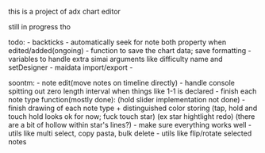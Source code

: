 
this is a project of adx chart editor

still in progress tho

todo:
	- backticks
	- automatically seek for note both property when edited/added(ongoing)
	- function to save the chart data; save formatting
	- variables to handle extra simai arguments like difficulty name and setDesigner
	- maidata import/export
	- 

soontm:
	- note edit(move notes on timeline directly)
	- handle console spitting out zero length interval when things like 1-1 is declared
	- finish each note type function(mostly done):
		(hold slider implementation not done)
	- finish drawing of each note type + distinguished color storing
		(tap, hold and touch hold looks ok for now; fuck touch star)
		(ex star hightlight redo)
		(there are a bit of hollow within star's lines?)
	- make sure everything works well
	- utils like multi select, copy pasta, bulk delete
	- utils like flip/rotate selected notes
